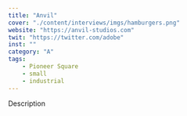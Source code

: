 ```yaml
---
title: "Anvil"
cover: "./content/interviews/imgs/hamburgers.png"
website: "https://anvil-studios.com"
twit: "https://twitter.com/adobe"
inst: ""
category: "A"
tags:
    - Pioneer Square
    - small
    - industrial
---
```


Description
